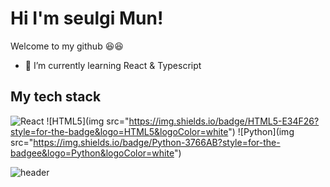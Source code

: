 # Hi I'm seulgi Mun! 

Welcome to my github 😆😆


- 🌱 I’m currently learning React & Typescript

## My tech stack
![React](https://img.shields.io/badge/React-black?style=for-the-badge&logo=React&logoColor=#61DAFB")
![HTML5](img src="https://img.shields.io/badge/HTML5-E34F26?style=for-the-badge&logo=HTML5&logoColor=white")
![Python](img src="https://img.shields.io/badge/Python-3766AB?style=for-the-badgee&logo=Python&logoColor=white")

![header](https://capsule-render.vercel.app/api?type=waving&color=auto&height=300&section=header&text=Seulgi-Mun&fontSize=90)

<!--
**seulgi-mun/Seulgi-Mun** is a ✨ _special_ ✨ repository because its `README.md` (this file) appears on your GitHub profile.

Here are some ideas to get you started:

- 🔭 I’m currently working on ...
- 🌱 I’m currently learning ...
- 👯 I’m looking to collaborate on ...
- 🤔 I’m looking for help with ...
- 💬 Ask me about ...
- 📫 How to reach me: ...
- 😄 Pronouns: ...
- ⚡ Fun fact: ...
-->
